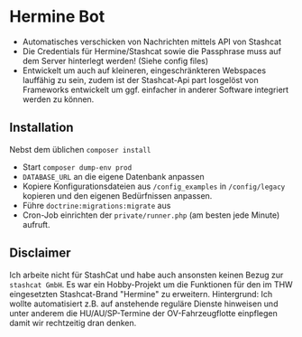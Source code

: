 # Hermine Bot

* Automatisches verschicken von Nachrichten mittels API von Stashcat
* Die Credentials für Hermine/Stashcat sowie die Passphrase muss auf dem Server hinterlegt werden! (Siehe config files)
* Entwickelt um auch auf kleineren, eingeschränkteren Webspaces lauffähig zu sein, zudem ist der Stashcat-Api part losgelöst von Frameworks entwickelt um ggf. einfacher in anderer Software integriert werden zu können.

## Installation
Nebst dem üblichen `composer install`
* Start `composer dump-env prod`
* `DATABASE_URL` an die eigene Datenbank anpassen
* Kopiere Konfigurationsdateien aus `/config_examples` in `/config/legacy` kopieren und den eigenen Bedürfnissen anpassen.
* Führe `doctrine:migrations:migrate` aus
* Cron-Job einrichten der `private/runner.php` (am besten jede Minute) aufruft.

## Disclaimer
Ich arbeite nicht für StashCat und habe auch ansonsten keinen Bezug zur `stashcat GmbH`. Es war ein Hobby-Projekt um die Funktionen für den im THW eingesetzten Stashcat-Brand "Hermine" zu erweitern.
Hintergrund: Ich wollte automatisiert z.B. auf anstehende reguläre Dienste hinweisen und unter anderem die HU/AU/SP-Termine der OV-Fahrzeugflotte einpflegen damit wir rechtzeitig dran denken.